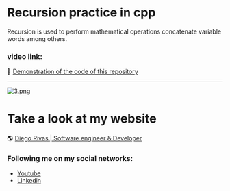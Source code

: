 # Recursion practice in cpp
Recursion is used to perform mathematical operations concatenate variable words among others.



### video link: 

:floppy_disk: [Demonstration of the code of this repository](https://www.youtube.com/watch?v=gxHKQRMTTt0)
                
----

[![3.png](https://i.postimg.cc/6phkZ4Wp/3.png)](https://postimg.cc/sMvHdXGk)

# Take a look at my website
 :earth_americas: [Diego Rivas | Software engineer & Developer](https://diegorivasdev.github.io)


### Following me on my social networks: 

- [Youtube](https://www.youtube.com/channel/UCCa6-Hn7aaMg6Oy1q8r6-Fg)
- [Linkedin](https://www.linkedin.com/in/diego-rivas-96215129a/)
